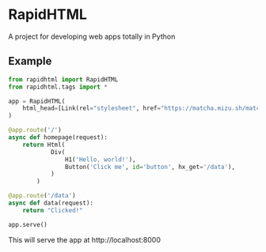 # RapidHTML

A project for developing web apps totally in Python

## Example

```py
from rapidhtml import RapidHTML
from rapidhtml.tags import *

app = RapidHTML(
    html_head=[Link(rel="stylesheet", href="https://matcha.mizu.sh/matcha.css")]
)

@app.route('/')
async def homepage(request):
    return Html(
            Div(
                H1('Hello, world!'),
                Button('Click me', id='button', hx_get='/data'),
            )
        )

@app.route('/data')
async def data(request):
    return "Clicked!"

app.serve()
```

This will serve the app at http://localhost:8000